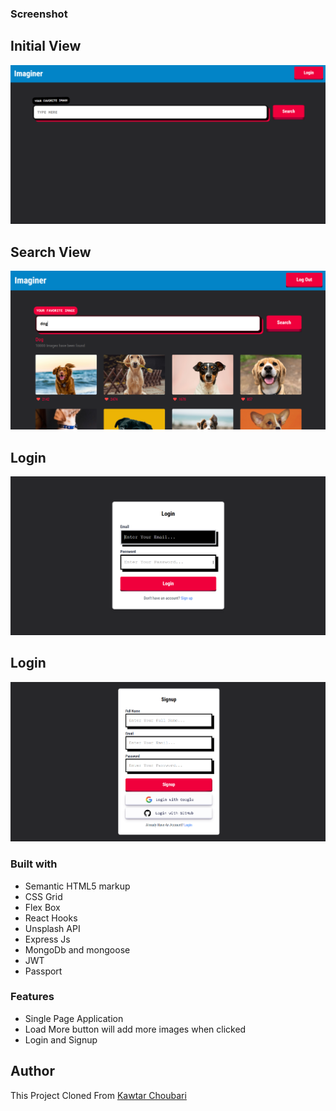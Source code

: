 ### Screenshot

<h2>Initial View</h2>

![](imgs/initial.png)


<h2>Search View</h2>

![](imgs/search.png)

<h2>Login</h2>

![](imgs/login.png)

<h2>Login</h2>

![](imgs/signup.png)

### Built with

- Semantic HTML5 markup
- CSS Grid
- Flex Box
- React Hooks
- Unsplash API
- Express Js
- MongoDb and mongoose
- JWT
- Passport

### Features

- Single Page Application
- Load More button will add more images when clicked
- Login and Signup

## Author
<p>This Project Cloned From <a href="https://github.com/choubari/image-app">Kawtar Choubari</a></p>



